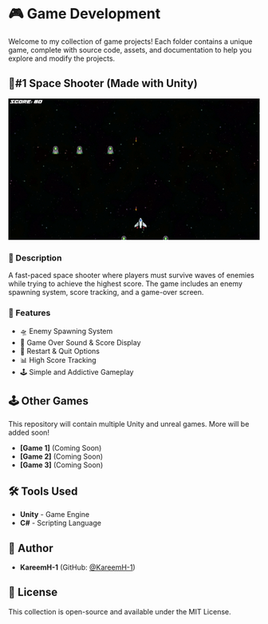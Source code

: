# 🎮 Game Development

Welcome to my collection of game projects! Each folder contains a unique game, complete with source code, assets, and documentation to help you explore and modify the projects.

## 🌟#1 Space Shooter (Made with Unity)

![Game Screenshot](Unity/SpaceGame/images/Game.png) 

### 📌 Description
A fast-paced space shooter where players must survive waves of enemies while trying to achieve the highest score. The game includes an enemy spawning system, score tracking, and a game-over screen.

### 🚀 Features
- 🛸 Enemy Spawning System
- 🎵 Game Over Sound & Score Display
- 🔄 Restart & Quit Options
- 📊 High Score Tracking
- 🕹️ Simple and Addictive Gameplay


## 🕹️ Other Games
This repository will contain multiple Unity and unreal games. More will be added soon!

- **[Game 1]** (Coming Soon)
- **[Game 2]** (Coming Soon)
- **[Game 3]** (Coming Soon)

## 🛠️ Tools Used
- **Unity** - Game Engine
- **C#** - Scripting Language

## 👤 Author
- **KareemH-1** (GitHub: [@KareemH-1](https://github.com/KareemH-1))

## 📜 License
This collection is open-source and available under the MIT License.